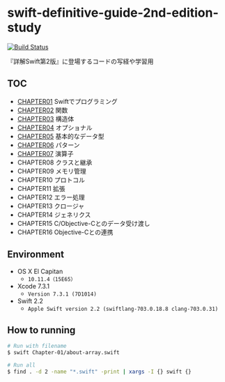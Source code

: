 # swift-definitive-guide-2nd-edition-study

[![Build Status](https://travis-ci.org/raimon49/swift-definitive-guide-2nd-edition-study.svg?branch=master)](https://travis-ci.org/raimon49/swift-definitive-guide-2nd-edition-study)

『詳解Swift第2版』に登場するコードの写経や学習用

## TOC

* [CHAPTER01](Chapter-01) Swiftでプログラミング
* [CHAPTER02](Chapter-02) 関数
* [CHAPTER03](Chapter-03) 構造体
* [CHAPTER04](Chapter-04) オプショナル
* [CHAPTER05](Chapter-05) 基本的なデータ型
* [CHAPTER06](Chapter-06) パターン
* [CHAPTER07](Chapter-07) 演算子
* CHAPTER08 クラスと継承
* CHAPTER09 メモリ管理
* CHAPTER10 プロトコル
* CHAPTER11 拡張
* CHAPTER12 エラー処理
* CHAPTER13 クロージャ
* CHAPTER14 ジェネリクス
* CHAPTER15 C/Objective-Cとのデータ受け渡し
* CHAPTER16 Objective-Cとの連携

## Environment

* OS X El Capitan
    * `10.11.4（15E65）`
* Xcode 7.3.1
    * `Version 7.3.1 (7D1014)`
* Swift 2.2
    * `Apple Swift version 2.2 (swiftlang-703.0.18.8 clang-703.0.31)`

## How to running

```sh
# Run with filename
$ swift Chapter-01/about-array.swift

# Run all
$ find . -d 2 -name "*.swift" -print | xargs -I {} swift {}
```
